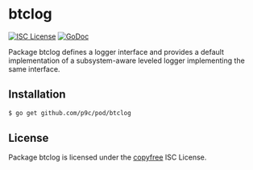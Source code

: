 # btclog

[![ISC License](http://img.shields.io/badge/license-ISC-blue.svg)](http://copyfree.org)
[![GoDoc](https://img.shields.io/badge/godoc-reference-blue.svg)](http://godoc.org/github.com/p9c/pod/btclog)

Package btclog defines a logger interface and provides a default implementation of a subsystem-aware leveled logger implementing the same interface.

## Installation

```bash
$ go get github.com/p9c/pod/btclog
```

## License

Package btclog is licensed under the [copyfree](http://copyfree.org) ISC
License.
